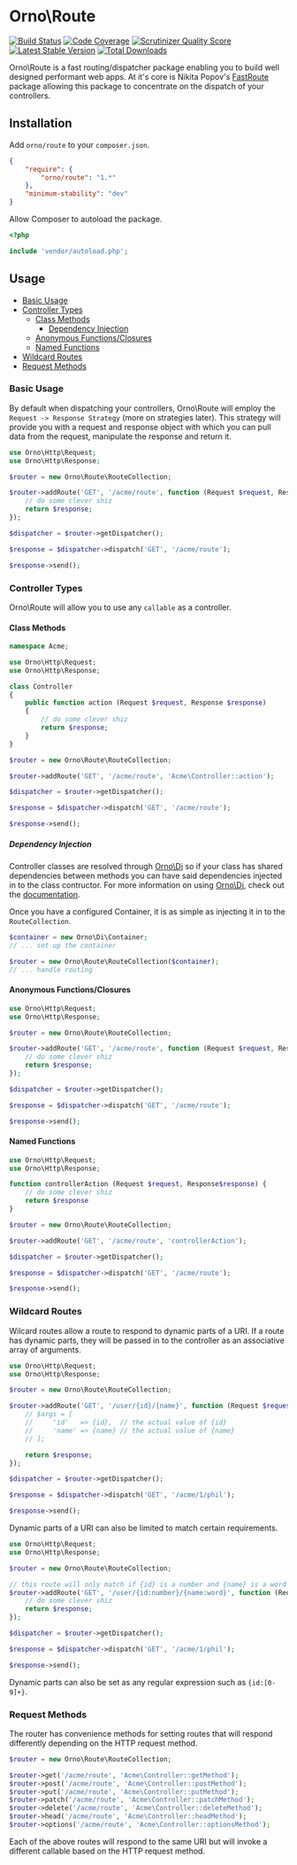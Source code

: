 # Orno\Route

[![Build Status](https://travis-ci.org/orno/route.png?branch=master)](https://travis-ci.org/orno/route)
[![Code Coverage](https://scrutinizer-ci.com/g/orno/route/badges/coverage.png?s=79362898649cdc823bebfc309db57306debb3673)](https://scrutinizer-ci.com/g/orno/route/)
[![Scrutinizer Quality Score](https://scrutinizer-ci.com/g/orno/route/badges/quality-score.png?s=a11cf213102e6a0c37b81ce60401ecf2a9555a51)](https://scrutinizer-ci.com/g/orno/route/)
[![Latest Stable Version](https://poser.pugx.org/orno/route/v/stable.png)](https://packagist.org/packages/orno/route)
[![Total Downloads](https://poser.pugx.org/orno/route/downloads.png)](https://packagist.org/packages/orno/route)

Orno\Route is a fast routing/dispatcher package enabling you to build well designed performant web apps. At it's core is Nikita Popov's [FastRoute](https://github.com/nikic/FastRoute) package allowing this package to concentrate on the dispatch of your controllers.

## Installation

Add `orno/route` to your `composer.json`.

```json
{
    "require": {
        "orno/route": "1.*"
    },
    "minimum-stability": "dev"
}
```

Allow Composer to autoload the package.

```php
<?php

include 'vendor/autoload.php';
```

## Usage

- [Basic Usage](#basic-usage)
- [Controller Types](#controller-types)
    - [Class Methods](#class-methods)
        - [Dependency Injection](#dependency-injection)
    - [Anonymous Functions/Closures](#anonymous-functionsclosures)
    - [Named Functions](#name-functions)
- [Wildcard Routes](#wildcard-routes)
- [Request Methods](#request-methods)

### Basic Usage

By default when dispatching your controllers, Orno\Route will employ the `Request -> Response Strategy` (more on strategies later). This strategy will provide you with a request and response object with which you can pull data from the request, manipulate the response and return it.

```php
use Orno\Http\Request;
use Orno\Http\Response;

$router = new Orno\Route\RouteCollection;

$router->addRoute('GET', '/acme/route', function (Request $request, Response $response) {
    // do some clever shiz
    return $response;
});

$dispatcher = $router->getDispatcher();

$response = $dispatcher->dispatch('GET', '/acme/route');

$response->send();
```

### Controller Types

Orno\Route will allow you to use any `callable` as a controller.

#### Class Methods

```php
namespace Acme;

use Orno\Http\Request;
use Orno\Http\Response;

class Controller
{
    public function action (Request $request, Response $response)
    {
        // do some clever shiz
        return $response;
    }
}
```

```php
$router = new Orno\Route\RouteCollection;

$router->addRoute('GET', '/acme/route', 'Acme\Controller::action');

$dispatcher = $router->getDispatcher();

$response = $dispatcher->dispatch('GET', '/acme/route');

$response->send();
```

##### Dependency Injection

Controller classes are resolved through [Orno\Di](https://github.com/orno/di) so if your class has shared dependencies between methods you can have said dependencies injected in to the class contructor. For more information on using [Orno\Di](https://github.com/orno/di), check out the [documentation](https://github.com/orno/di).

Once you have a configured Container, it is as simple as injecting it in to the `RouteCollection`.

```php
$container = new Orno\Di\Container;
// ... set up the container

$router = new Orno\Route\RouteCollection($container);
// ... handle routing
```

#### Anonymous Functions/Closures

```php
use Orno\Http\Request;
use Orno\Http\Response;

$router = new Orno\Route\RouteCollection;

$router->addRoute('GET', '/acme/route', function (Request $request, Response $response) {
    // do some clever shiz
    return $response;
});

$dispatcher = $router->getDispatcher();

$response = $dispatcher->dispatch('GET', '/acme/route');

$response->send();
```

#### Named Functions

```php
use Orno\Http\Request;
use Orno\Http\Response;

function controllerAction (Request $request, Response$response) {
    // do some clever shiz
    return $response
}

$router = new Orno\Route\RouteCollection;

$router->addRoute('GET', '/acme/route', 'controllerAction');

$dispatcher = $router->getDispatcher();

$response = $dispatcher->dispatch('GET', '/acme/route');

$response->send();
```

### Wildcard Routes

Wilcard routes allow a route to respond to dynamic parts of a URI. If a route has dynamic parts, they will be passed in to the controller as an associative array of arguments.

```php
use Orno\Http\Request;
use Orno\Http\Response;

$router = new Orno\Route\RouteCollection;

$router->addRoute('GET', '/user/{id}/{name}', function (Request $request, Response $response, array $args) {
    // $args = [
    //     'id'   => {id},  // the actual value of {id}
    //     'name' => {name} // the actual value of {name}
    // ];

    return $response;
});

$dispatcher = $router->getDispatcher();

$response = $dispatcher->dispatch('GET', '/acme/1/phil');

$response->send();
```

Dynamic parts of a URI can also be limited to match certain requirements.

```php
use Orno\Http\Request;
use Orno\Http\Response;

$router = new Orno\Route\RouteCollection;

// this route will only match if {id} is a number and {name} is a word
$router->addRoute('GET', '/user/{id:number}/{name:word}', function (Request $request, Response $response, array $args) {
    // do some clever shiz
    return $response;
});

$dispatcher = $router->getDispatcher();

$response = $dispatcher->dispatch('GET', '/acme/1/phil');

$response->send();
```

Dynamic parts can also be set as any regular expression such as `{id:[0-9]+}`.

### Request Methods

The router has convenience methods for setting routes that will respond differently depending on the HTTP request method.

```php
$router = new Orno\Route\RouteCollection;

$router->get('/acme/route', 'Acme\Controller::getMethod');
$router->post('/acme/route', 'Acme\Controller::postMethod');
$router->put('/acme/route', 'Acme\Controller::putMethod');
$router->patch('/acme/route', 'Acme\Controller::patchMethod');
$router->delete('/acme/route', 'Acme\Controller::deleteMethod');
$router->head('/acme/route', 'Acme\Controller::headMethod');
$router->options('/acme/route', 'Acme\Controller::optionsMethod');
```

Each of the above routes will respond to the same URI but will invoke a different callable based on the HTTP request method.
